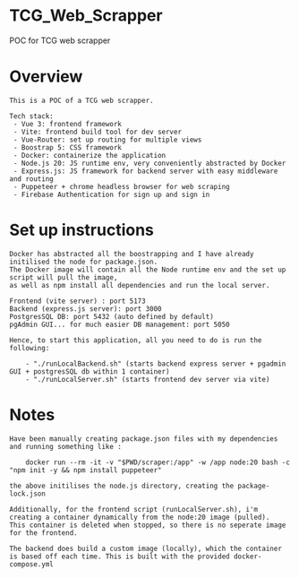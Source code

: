 # TCG_Web_Scrapper
POC for TCG web scrapper

# Overview
    This is a POC of a TCG web scrapper.

    Tech stack:
     - Vue 3: frontend framework
     - Vite: frontend build tool for dev server
     - Vue-Router: set up routing for multiple views
     - Boostrap 5: CSS framework
     - Docker: containerize the application
     - Node.js 20: JS runtime env, very conveniently abstracted by Docker
     - Express.js: JS framework for backend server with easy middleware and routing
     - Puppeteer + chrome headless browser for web scraping
     - Firebase Authentication for sign up and sign in

# Set up instructions

    Docker has abstracted all the boostrapping and I have already initilised the node for package.json.
    The Docker image will contain all the Node runtime env and the set up script will pull the image,
    as well as npm install all dependencies and run the local server.

    Frontend (vite server) : port 5173
    Backend (express.js server): port 3000
    PostgresSQL DB: port 5432 (auto defined by default)
    pgAdmin GUI... for much easier DB management: port 5050

    Hence, to start this application, all you need to do is run the following:

        - "./runLocalBackend.sh" (starts backend express server + pgadmin GUI + postgresSQL db within 1 container)
        - "./runLocalServer.sh" (starts frontend dev server via vite)

# Notes

    Have been manually creating package.json files with my dependencies and running something like :

        docker run --rm -it -v "$PWD/scraper:/app" -w /app node:20 bash -c "npm init -y && npm install puppeteer"
    
    the above initilises the node.js directory, creating the package-lock.json

    Additionally, for the frontend script (runLocalServer.sh), i'm creating a container dynamically from the node:20 image (pulled).
    This container is deleted when stopped, so there is no seperate image for the frontend.

    The backend does build a custom image (locally), which the container is based off each time. This is built with the provided docker-compose.yml

    